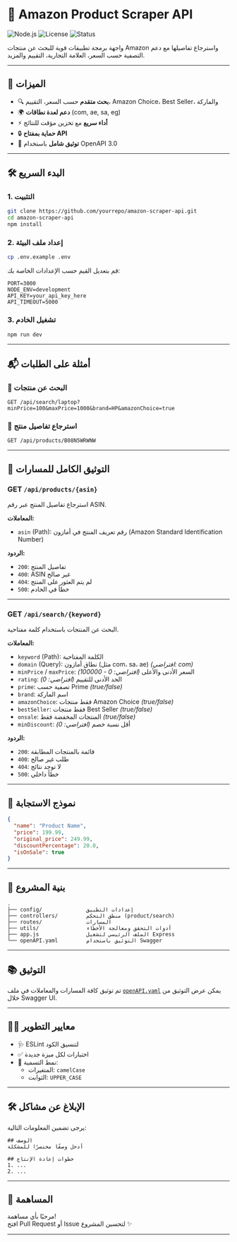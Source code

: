 # 🛒 Amazon Product Scraper API

![Node.js](https://img.shields.io/badge/Node.js-18.x-green)
![License](https://img.shields.io/badge/License-MIT-blue)
![Status](https://img.shields.io/badge/status-active-brightgreen)

واجهة برمجة تطبيقات قوية للبحث عن منتجات Amazon واسترجاع تفاصيلها مع دعم التصفية حسب السعر، العلامة التجارية، التقييم والمزيد.

---

## 🚀 الميزات

- 🔍 **بحث متقدم** حسب السعر، التقييم، Amazon Choice، Best Seller، والماركة
- 🌍 **دعم لعدة نطاقات** (com, ae, sa, eg)
- ⚡ **أداء سريع** مع تخزين مؤقت للنتائج
- 🔒 **حماية بمفتاح API**
- 📄 **توثيق شامل** باستخدام OpenAPI 3.0

---

## 🛠️ البدء السريع

### 1. التثبيت

```bash
git clone https://github.com/yourrepo/amazon-scraper-api.git
cd amazon-scraper-api
npm install
```

### 2. إعداد ملف البيئة

```bash
cp .env.example .env
```

قم بتعديل القيم حسب الإعدادات الخاصة بك:

```
PORT=3000
NODE_ENV=development
API_KEY=your_api_key_here
API_TIMEOUT=5000
```

### 3. تشغيل الخادم

```bash
npm run dev
```

---

## 📬 أمثلة على الطلبات

### 🔹 البحث عن منتجات

`GET /api/search/laptop?minPrice=100&maxPrice=1000&brand=HP&amazonChoice=true`

### 🔹 استرجاع تفاصيل منتج

`GET /api/products/B08N5WRWNW`

---

## 📝 التوثيق الكامل للمسارات

### GET `/api/products/{asin}`

استرجاع تفاصيل المنتج عبر رقم ASIN.

**المعاملات:**
- `asin` (Path): رقم تعريف المنتج في أمازون (Amazon Standard Identification Number)

**الردود:**
- `200`: تفاصيل المنتج
- `400`: ASIN غير صالح
- `404`: لم يتم العثور على المنتج
- `500`: خطأ في الخادم

---

### GET `/api/search/{keyword}`

البحث عن المنتجات باستخدام كلمة مفتاحية.

**المعاملات:**
- `keyword` (Path): الكلمة المفتاحية
- `domain` (Query): نطاق أمازون (مثل com، sa، ae) *(افتراضي: com)*
- `minPrice` / `maxPrice`: السعر الأدنى والأعلى *(افتراضي: 0 - 100000)*
- `rating`: الحد الأدنى للتقييم *(افتراضي: 0)*
- `prime`: تصفية حسب Prime *(true/false)*
- `brand`: اسم الماركة
- `amazonChoice`: فقط منتجات Amazon Choice *(true/false)*
- `bestSeller`: فقط منتجات Best Seller *(true/false)*
- `onsale`: المنتجات المخفضة فقط *(true/false)*
- `minDiscount`: أقل نسبة خصم *(افتراضي: 0)*

**الردود:**
- `200`: قائمة بالمنتجات المطابقة
- `400`: طلب غير صالح
- `404`: لا توجد نتائج
- `500`: خطأ داخلي

---

## 📃 نموذج الاستجابة

```json
{
  "name": "Product Name",
  "price": 199.99,
  "original_price": 249.99,
  "discountPercentage": 20.0,
  "isOnSale": true
}
```

---

## 📎 بنية المشروع

```
.
├── config/              إعدادات التطبيق
├── controllers/         منطق التحكم (product/search)
├── routes/              المسارات
├── utils/               أدوات التحقق ومعالجة الأخطاء
├── app.js               الملف الرئيسي لتشغيل Express
└── openAPI.yaml         التوثيق باستخدام Swagger
```

---

## 📚 التوثيق

تم توثيق كافة المسارات والمعاملات في ملف [`openAPI.yaml`](./openAPI.yaml)
يمكن عرض التوثيق من خلال Swagger UI.

---

## 🧑‍💻 معايير التطوير

- 🩺 ESLint لتنسيق الكود
- ✅ اختبارات لكل ميزة جديدة
- 📆 نمط التسمية:
  - المتغيرات: `camelCase`
  - الثوابت: `UPPER_CASE`

---

## 🛠️ الإبلاغ عن مشاكل

يرجى تضمين المعلومات التالية:

```
## الوصف
أدخل وصفًا مختصرًا للمشكلة

## خطوات إعادة الإنتاج
1. ...
2. ...
```

---

## 🤝 المساهمة

مرحبًا بأي مساهمة!  
افتح Pull Request أو Issue لتحسين المشروع ✨

---

##
